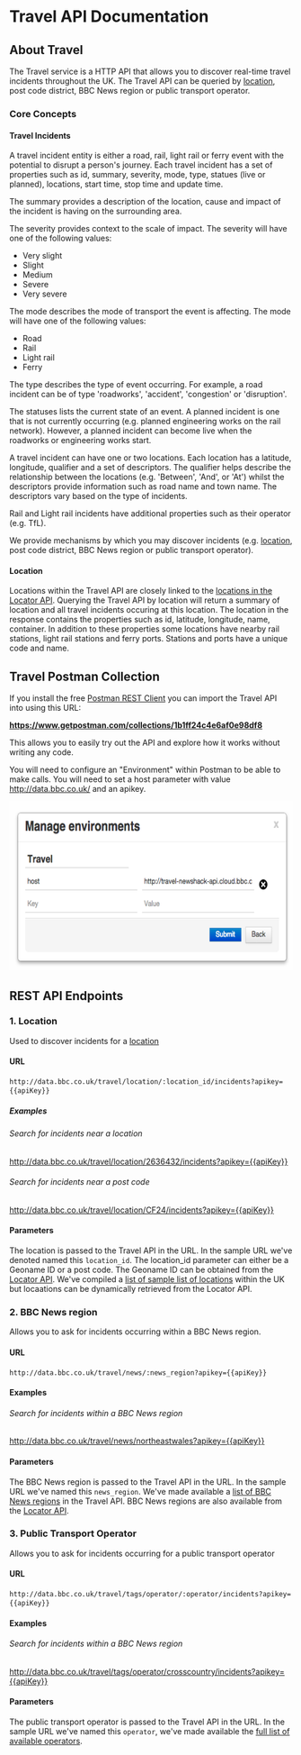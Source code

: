 #  Travel API Documentation

## About Travel

The Travel service is a HTTP API that allows you to discover real-time travel incidents throughout the UK.  The Travel API can be queried by [location](./Locator.html#locations), post code district, BBC News region or public transport operator.

### Core Concepts
#### Travel Incidents

A travel incident entity is either a road, rail, light rail or ferry event with the potential to disrupt a person's journey.  Each travel incident has a set of properties such as id, summary, severity, mode, type, statues (live or planned), locations, start time, stop time and update time.

The summary provides a description of the location, cause and impact of the incident is having on the surrounding area.

The severity provides context to the scale of impact.  The severity will have one of the following values:

* Very slight
* Slight
* Medium
* Severe
* Very severe

The mode describes the mode of transport the event is affecting.  The mode will have one of the following values:

* Road
* Rail
* Light rail
* Ferry

The type describes the type of event occurring.  For example, a road incident can be of type 'roadworks', 'accident', 'congestion' or 'disruption'.

The statuses lists the current state of an event.  A planned incident is one that is not currently occurring (e.g. planned engineering works on the rail network).  However, a planned incident can become live when the roadworks or engineering works start.

A travel incident can have one or two locations.  Each location has a latitude, longitude, qualifier and a set of descriptors.  The qualifier helps describe the relationship between the locations (e.g. 'Between', 'And', or 'At') whilst the descriptors provide information such as road name and town name.  The descriptors vary based on the type of incidents.

Rail and Light rail incidents have additional properties such as their operator (e.g. TfL).

We provide mechanisms by which you may discover incidents (e.g. [location](./Locator.html#locations), post code district, BBC News region or public transport operator).

#### Location

Locations within the Travel API are closely linked to the [locations in the Locator API](./Locator.html#locations).  Querying the Travel API by location will return a summary of location and all travel incidents occuring at this location.  The location in the response contains the properties such as id, latitude, longitude, name, container.  In addition to these properties some locations have nearby rail stations, light rail stations and ferry ports.  Stations and ports have a unique code and name.

## Travel Postman Collection

If you install the free [Postman REST Client](https://www.getpostman.com) you can import the Travel API into using this URL:

**https://www.getpostman.com/collections/1b1ff24c4e6af0e98df8**

This allows you to easily try out the API and explore how it works without writing any code.

You will need to configure an "Environment" within Postman to be able to make calls. You will need to set a host parameter with value http://data.bbc.co.uk/ and an apikey.

<img src=" ./img/travel-postman.png" height="300" />

## REST API Endpoints

### 1. Location

Used to discover incidents for a [location](./Locator.html#locations)

#### URL

```
http://data.bbc.co.uk/travel/location/:location_id/incidents?apikey={{apiKey}}
```

##### Examples

###### Search for incidents near a location

http://data.bbc.co.uk/travel/location/2636432/incidents?apikey={{apiKey}}

###### Search for incidents near a post code

http://data.bbc.co.uk/travel/location/CF24/incidents?apikey={{apiKey}}

#### Parameters

The location is passed to the Travel API in the URL.  In the sample URL we've denoted named this `location_id`.  The location_id parameter can either be a Geoname ID or a post code.  The Geoname ID can be obtained from the [Locator API](./Locator.html).  We've compiled a [list of sample list of locations](./Travel/sample-locations.html) within the UK but locaations can be dynamically retrieved from the Locator API.

### 2. BBC News region

Allows you to ask for incidents occurring within a BBC News region.

#### URL

```
http://data.bbc.co.uk/travel/news/:news_region?apikey={{apiKey}}
```

#### Examples

###### Search for incidents within a BBC News region

http://data.bbc.co.uk/travel/news/northeastwales?apikey={{apiKey}}

#### Parameters

The BBC News region is passed to the Travel API in the URL.  In the sample URL we've named this `news_region`.  We've made available a [list of  BBC News regions](./Travel/bbc-news-regions.html) in the Travel API.  BBC News regions are also available from the [Locator API](./Locator.html).

### 3. Public Transport Operator

Allows you to ask for incidents occurring for a public transport operator

#### URL

```
http://data.bbc.co.uk/travel/tags/operator/:operator/incidents?apikey={{apiKey}}
```

#### Examples

###### Search for incidents within a BBC News region

http://data.bbc.co.uk/travel/tags/operator/crosscountry/incidents?apikey={{apiKey}}

#### Parameters

The public transport operator is passed to the Travel API in the URL.  In the sample URL we've named this `operator`, we've made available the [full list of available operators](./Travel/public-transport-operators.html).
